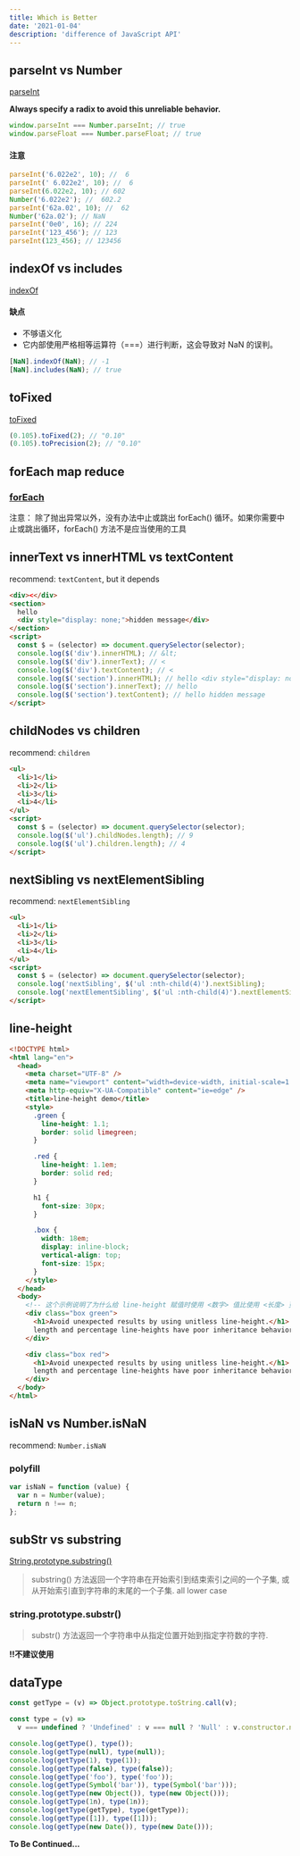 ```yaml
---
title: Which is Better
date: '2021-01-04'
description: 'difference of JavaScript API'
---
```


## parseInt vs Number

<a href="https://developer.mozilla.org/zh-CN/docs/Web/JavaScript/Reference/Global_Objects/parseInt" target="_blank">parseInt</a>

**Always specify a radix to avoid this unreliable behavior.**

```js
window.parseInt === Number.parseInt; // true
window.parseFloat === Number.parseFloat; // true
```

#### 注意

```js
parseInt('6.022e2', 10); //  6
parseInt(' 6.022e2', 10); //  6
parseInt(6.022e2, 10); // 602
Number('6.022e2'); //  602.2
parseInt('62a.02', 10); //  62
Number('62a.02'); // NaN
parseInt('0e0', 16); // 224
parseInt('123_456'); // 123
parseInt(123_456); // 123456
```

## indexOf vs includes

<a href="https://developer.mozilla.org/zh-CN/docs/Web/JavaScript/Reference/Global_Objects/Array/indexOf" target="_blank">indexOf</a>

#### 缺点

- 不够语义化
- 它内部使用严格相等运算符（===）进行判断，这会导致对 NaN 的误判。

```javascript
[NaN].indexOf(NaN); // -1
[NaN].includes(NaN); // true
```

## toFixed

<a href="https://developer.mozilla.org/zh-CN/docs/Web/JavaScript/Reference/Global_Objects/Number/toFixed" target="_blank">toFixed</a>

```js
(0.105).toFixed(2); // "0.10"
(0.105).toPrecision(2); // "0.10"
```

## forEach map reduce

### [forEach](https://developer.mozilla.org/zh-CN/docs/Web/JavaScript/Reference/Global_Objects/Array/forEach)

注意： 除了抛出异常以外，没有办法中止或跳出 forEach() 循环。如果你需要中止或跳出循环，forEach() 方法不是应当使用的工具

## innerText vs innerHTML vs textContent

recommend: `textContent`, but it depends

```html
<div><</div>
<section>
  hello
  <div style="display: none;">hidden message</div>
</section>
<script>
  const $ = (selector) => document.querySelector(selector);
  console.log($('div').innerHTML); // &lt;
  console.log($('div').innerText); // <
  console.log($('div').textContent); // <
  console.log($('section').innerHTML); // hello <div style="display: none;">hidden message<div>
  console.log($('section').innerText); // hello
  console.log($('section').textContent); // hello hidden message
</script>
```

## childNodes vs children

recommend: `children`

```html
<ul>
  <li>1</li>
  <li>2</li>
  <li>3</li>
  <li>4</li>
</ul>
<script>
  const $ = (selector) => document.querySelector(selector);
  console.log($('ul').childNodes.length); // 9
  console.log($('ul').children.length); // 4
</script>
```

## nextSibling vs nextElementSibling

recommend: `nextElementSibling`

```html
<ul>
  <li>1</li>
  <li>2</li>
  <li>3</li>
  <li>4</li>
</ul>
<script>
  const $ = (selector) => document.querySelector(selector);
  console.log('nextSibling', $('ul :nth-child(4)').nextSibling);
  console.log('nextElementSibling', $('ul :nth-child(4)').nextElementSibling);
</script>
```

## line-height

```html
<!DOCTYPE html>
<html lang="en">
  <head>
    <meta charset="UTF-8" />
    <meta name="viewport" content="width=device-width, initial-scale=1.0" />
    <meta http-equiv="X-UA-Compatible" content="ie=edge" />
    <title>line-height demo</title>
    <style>
      .green {
        line-height: 1.1;
        border: solid limegreen;
      }

      .red {
        line-height: 1.1em;
        border: solid red;
      }

      h1 {
        font-size: 30px;
      }

      .box {
        width: 18em;
        display: inline-block;
        vertical-align: top;
        font-size: 15px;
      }
    </style>
  </head>
  <body>
    <!-- 这个示例说明了为什么给 line-height 赋值时使用 <数字> 值比使用 <长度> 更好 -->
    <div class="box green">
      <h1>Avoid unexpected results by using unitless line-height.</h1>
      length and percentage line-heights have poor inheritance behavior ...
    </div>

    <div class="box red">
      <h1>Avoid unexpected results by using unitless line-height.</h1>
      length and percentage line-heights have poor inheritance behavior ...
    </div>
  </body>
</html>
```

## isNaN vs Number.isNaN

recommend: `Number.isNaN`

### polyfill

```js
var isNaN = function (value) {
  var n = Number(value);
  return n !== n;
};
```

## subStr vs substring

<a href="https://developer.mozilla.org/zh-CN/docs/Web/JavaScript/Reference/Global_Objects/String/substring" target="_blank">String.prototype.substring()</a>

> substring() 方法返回一个字符串在开始索引到结束索引之间的一个子集, 或从开始索引直到字符串的末尾的一个子集. all lower case

### string.prototype.substr()

> substr() 方法返回一个字符串中从指定位置开始到指定字符数的字符.

**!!不建议使用**

## dataType

```js
const getType = (v) => Object.prototype.toString.call(v);

const type = (v) =>
  v === undefined ? 'Undefined' : v === null ? 'Null' : v.constructor.name;

console.log(getType(), type());
console.log(getType(null), type(null));
console.log(getType(1), type(1));
console.log(getType(false), type(false));
console.log(getType('foo'), type('foo'));
console.log(getType(Symbol('bar')), type(Symbol('bar')));
console.log(getType(new Object()), type(new Object()));
console.log(getType(1n), type(1n));
console.log(getType(getType), type(getType));
console.log(getType([1]), type([1]));
console.log(getType(new Date()), type(new Date()));
```

**To Be Continued...**
